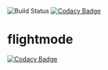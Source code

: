 ![Build Status](https://travis-ci.com/NalediMadlopha/flightmode.svg?branch=master) [![Codacy Badge](https://api.codacy.com/project/badge/Grade/cefb7435a7504eb4b581dc2c2d034ab7)](https://www.codacy.com/app/NalediMadlopha/flightmode?utm_source=github.com&amp;utm_medium=referral&amp;utm_content=NalediMadlopha/flightmode&amp;utm_campaign=Badge_Grade)

# flightmode

[![Codacy Badge](https://api.codacy.com/project/badge/Grade/f72c03d0baad48d4b89167d68d39a2d6)](https://app.codacy.com/app/NalediMadlopha/flightmode?utm_source=github.com&utm_medium=referral&utm_content=NalediMadlopha/flightmode&utm_campaign=Badge_Grade_Settings)
